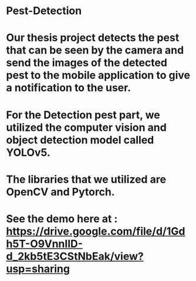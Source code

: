 # Pest-Detection
# Our thesis project detects the pest that can be seen by the camera and send the images of the detected pest to the mobile application to give a notification to the user.
# For the Detection pest part, we utilized the computer vision and object detection model called YOLOv5.
# The libraries that we utilized are OpenCV and Pytorch.
# See the demo here at : https://drive.google.com/file/d/1Gdh5T-O9VnnIlD-d_2kb5tE3CStNbEak/view?usp=sharing
